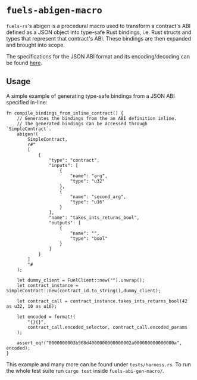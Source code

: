 # `fuels-abigen-macro`

`fuels-rs`'s abigen is a procedural macro used to transform a contract's ABI defined as a JSON object into type-safe Rust bindings, i.e. Rust structs and types that represent that contract's ABI. These bindings are then expanded and brought into scope.

The specifications for the JSON ABI format and its encoding/decoding can be found [here](https://github.com/FuelLabs/fuel-specs/blob/master/specs/protocol/abi.md#json-abi-format).

## Usage

A simple example of generating type-safe bindings from a JSON ABI specified in-line:

```rust,ignore
fn compile_bindings_from_inline_contract() {
    // Generates the bindings from the an ABI definition inline.
    // The generated bindings can be accessed through `SimpleContract`.
    abigen!(
        SimpleContract,
        r#"
        [
            {
                "type": "contract",
                "inputs": [
                    {
                        "name": "arg",
                        "type": "u32"
                    },
                    {
                        "name": "second_arg",
                        "type": "u16"
                    }
                ],
                "name": "takes_ints_returns_bool",
                "outputs": [
                    {
                        "name": "",
                        "type": "bool"
                    }
                ]
            }
        ]
        "#
    );

    let dummy_client = FuelClient::new("").unwrap();
    let contract_instance = SimpleContract::new(contract_id.to_string(),dummy_client);

    let contract_call = contract_instance.takes_ints_returns_bool(42 as u32, 10 as u16);

    let encoded = format!(
        "{}{}",
        contract_call.encoded_selector, contract_call.encoded_params
    );

    assert_eq!("0000000003b568d4000000000000002a000000000000000a", encoded);
}
```

This example and many more can be found under `tests/harness.rs`. To run the whole test suite run `cargo test` inside `fuels-abi-gen-macro/`.
